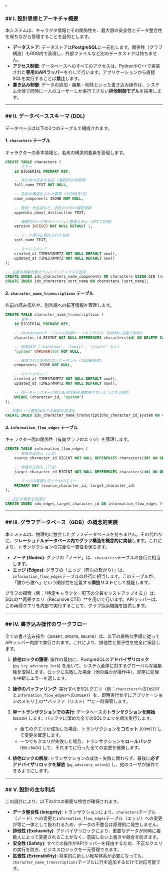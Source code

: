 。

### \#\# I. 設計思想とアーキチャ概要

本システムは、キャラクタ情報とその関係性を、最大限の安全性とデータ整合性を保ちながら管理することを目的とします。

* **データストア**: データストアは**PostgreSQL**に一元化します。関係性（グラフ構造）もRDB内で表現し、外部ファイルなど別のデータストアは持ちません。
* **アクセス制御**: データベースへのすべてのアクセスは、PythonやC++で実装された**専用のAPIラッパー**を介して行います。アプリケーションから直接SQLを実行することは**禁止**します。
* **書き込み制御**: データの追加・編集・削除といった書き込み操作は、システム全体で同時に一人のユーザーしか実行できない**排他制御モデル**を採用します。

-----

### \#\# II. データベーススキーマ (DDL)

データベースは以下の3つのテーブルで構成されます。

#### 1\. `characters` テーブル

キャラクターの基本情報と、名前の構造的要素を管理します。

```sql
CREATE TABLE characters (
    -- 主キー
    id BIGSERIAL PRIMARY KEY,

    -- 表示用の完全な名前 (最終的な信頼源)
    full_name TEXT NOT NULL,

    -- 名前の構造化された要素 (JSONB形式)
    name_components JSONB NOT NULL,
    
    -- 敬称・代名詞など、区別のための補足情報
    appendix_about_distinction TEXT,

    -- 楽観的ロック用のバージョン管理カラム (APIで利用)
    version INTEGER NOT NULL DEFAULT 1,

    -- ソート用の正規化された名前
    sort_name TEXT,

    -- タイムスタンプ
    created_at TIMESTAMPTZ NOT NULL DEFAULT now(),
    updated_at TIMESTAMPTZ NOT NULL DEFAULT now()
);

-- 主要な検索対象カラムにインデックスを設定
CREATE INDEX idx_characters_name_components ON characters USING GIN (name_components);
CREATE INDEX idx_characters_sort_name ON characters (sort_name);
```

#### 2\. `character_name_transcriptions` テーブル

名前の読み仮名や、別言語への転写情報を管理します。

```sql
CREATE TABLE character_name_transcriptions (
    -- 主キー
    id BIGSERIAL PRIMARY KEY,

    -- charactersテーブルへの外部キー (キャラクター削除時に自動で削除)
    character_id BIGINT NOT NULL REFERENCES characters(id) ON DELETE CASCADE,

    -- 転写体系 ('katakana', 'romaji', 'pinyin' など)
    "system" VARCHAR(50) NOT NULL,

    -- 転写された名前のコンポーネント (JSONB形式)
    components JSONB NOT NULL,

    -- タイムスタンプ
    created_at TIMESTAMPTZ NOT NULL DEFAULT now(),
    updated_at TIMESTAMPTZ NOT NULL DEFAULT now(),

    -- 同一キャラクターが同じ転写体系を複数持てないようにする制約
    UNIQUE (character_id, "system")
);

-- 外部キーと転写体系での検索を高速化
CREATE INDEX idx_character_name_transcriptions_character_id_system ON character_name_transcriptions (character_id, "system");
```

#### 3\. `information_flow_edges` テーブル

キャラクター間の関係性（有向グラフのエッジ）を管理します。

```sql
CREATE TABLE information_flow_edges (
    -- 情報の送信元（上流）
    source_character_id BIGINT NOT NULL REFERENCES characters(id) ON DELETE CASCADE,

    -- 情報の送信先（下流）
    target_character_id BIGINT NOT NULL REFERENCES characters(id) ON DELETE CASCADE,

    -- エッジの重複を防ぐための主キー
    PRIMARY KEY (source_character_id, target_character_id)
);

-- 逆引き検索を高速化
CREATE INDEX idx_edges_target_character_id ON information_flow_edges (target_character_id);
```

-----

### \#\# III. グラフデータベース（GDB）の概念的実装

本システムは、物理的に独立したグラフデータベースを持ちません。その代わりに、**リレーショナルデータベース内でグラフ構造を概念的に実装**します。これにより、トランザクションの完全な一貫性を保ちます。

* **ノード (Nodes)**: グラフの「ノード」は、`characters`テーブルの各行に相当します。
* **エッジ (Edges)**: グラフの「エッジ（有向の繋がり）」は、`information_flow_edges`テーブルの各行に相当します。このテーブルが、「誰から誰へ」という関係性を定義する**隣接リスト**として機能します。

グラフの探索（例：「特定キャラクター配下の全員をリストアップする」）は、SQLの\*\*再帰クエリ（Recursive CTE）\*\*を用いて行います。APIラッパーは、この再帰クエリを内部で実行することで、グラフ探索機能を提供します。

-----

### \#\# IV. 書き込み操作のワークフロー

全ての書き込み操作（`INSERT`, `UPDATE`, `DELETE`）は、以下の厳格な手順に従ってAPIラッパー内部で実行されます。これにより、排他性と原子性を完全に保証します。

1. **排他ロックの獲得**:
    操作の最初に、PostgreSQLの**アドバイザリロック** (`pg_try_advisory_lock`) を用いて、システム全体に対するグローバルな編集権を取得します。ロックに失敗した場合（他の誰かが操作中）、即座に処理を中断しエラーを返します。

2. **操作のバッファリング**:
    実行すべきSQLクエリ（例：`characters`への`INSERT`と`information_flow_edges`への`INSERT`）を、即時実行せずにアプリケーションのメモリ上の\*\*バッファ（リスト）\*\*に一時保管します。

3. **単一トランザクションでの実行**:
    データベースの**トランザクションを開始** (`BEGIN`) します。バッファに溜めた全てのSQLクエリを順次実行します。

      * 全てのクエリが成功した場合、トランザクションを**コミット** (`COMMIT`) して変更を確定します。
      * 一つでもクエリが失敗した場合、トランザクションを**ロールバック** (`ROLLBACK`) して、それまでに行った全ての変更を破棄します。

4. **排他ロックの解放**:
    トランザクションの成功・失敗に関わらず、最後に**必ずアドバイザリロックを解放** (`pg_advisory_unlock`) し、他のユーザが操作できるようにします。

-----

### \#\# V. 設計の主な利点

この設計により、以下の4つの重要な特性が確保されます。

* **データ整合性 (Integrity)**: トランザクションにより、`characters`テーブル（ノード）への変更と`information_flow_edges`テーブル（エッジ）への変更が常に一体として扱われるため、データの不整合は原理的に発生しません。
* **排他性 (Exclusivity)**: アドバイザリロックにより、重要なデータが同時に複数人によって変更されることがなく、意図しない上書きや競合を防ぎます。
* **安全性 (Safety)**: すべての操作がAPIラッパーを経由するため、不正なクエリの実行を防ぎ、ビジネスロジックを一元管理できます。
* **拡張性 (Extensibility)**: 将来的に新しい転写体系が必要になっても、`character_name_transcriptions`テーブルに行を追加するだけで対応可能です。
